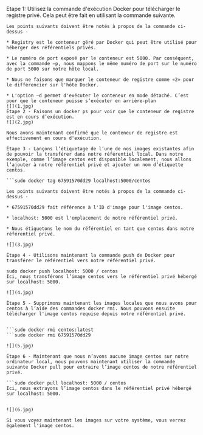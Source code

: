 

Etape 1:
Utilisez la commande d'exécution Docker pour télécharger le registre privé. Cela peut être fait en utilisant la commande suivante.
```sudo docker run –d –p 5000:5000 –-name registry registry:2
Les points suivants doivent être notés à propos de la commande ci-dessus -

* Registry est le conteneur géré par Docker qui peut être utilisé pour héberger des référentiels privés.

* Le numéro de port exposé par le conteneur est 5000. Par conséquent, avec la commande –p, nous mappons le même numéro de port sur le numéro de port 5000 sur notre hôte local.

* Nous ne faisons que marquer le conteneur de registre comme «2» pour le différencier sur l'hôte Docker.

* L'option –d permet d'exécuter le conteneur en mode détaché. C’est pour que le conteneur puisse s’exécuter en arrière-plan
![](1.jpg)
Étape 2 - Faisons un docker ps pour voir que le conteneur de registre est en cours d’exécution.
![](2.jpg)

Nous avons maintenant confirmé que le conteneur de registre est effectivement en cours d'exécution.

Étape 3 - Lançons l’étiquetage de l’une de nos images existantes afin de pouvoir la transférer dans notre référentiel local. Dans notre exemple, comme l’image centos est disponible localement, nous allons l’ajouter à notre référentiel privé et ajouter un nom d’étiquette centos.

```sudo docker tag 67591570dd29 localhost:5000/centos 

Les points suivants doivent être notés à propos de la commande ci-dessus -

* 67591570dd29 fait référence à l'ID d'image pour l'image centos.

* localhost: 5000 est l'emplacement de notre référentiel privé.

* Nous étiquetons le nom du référentiel en tant que centos dans notre référentiel privé.

![](3.jpg)

Étape 4 - Utilisons maintenant la commande push de Docker pour transférer le référentiel vers notre référentiel privé.

sudo docker push localhost: 5000 / centos
Ici, nous transférons l’image centos vers le référentiel privé hébergé sur localhost: 5000.

![](4.jpg)

Étape 5 - Supprimons maintenant les images locales que nous avons pour centos à l’aide des commandes docker rmi. Nous pouvons ensuite télécharger l'image centos requise depuis notre référentiel privé.


```sudo docker rmi centos:latest 
```sudo docker rmi 67591570dd29

![](5.jpg)

Étape 6 - Maintenant que nous n’avons aucune image centos sur notre ordinateur local, nous pouvons maintenant utiliser la commande suivante Docker pull pour extraire l’image centos de notre référentiel privé.

```sudo docker pull localhost: 5000 / centos
Ici, nous extrayons l’image centos dans le référentiel privé hébergé sur localhost: 5000.


![](6.jpg)

Si vous voyez maintenant les images sur votre système, vous verrez également l'image centos.